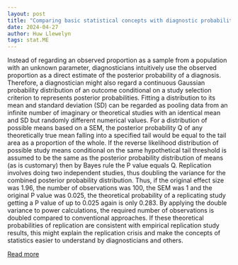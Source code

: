 ```yaml
---
layout: post
title: "Comparing basic statistical concepts with diagnostic probabilities based on directly observed proportions to help understand the replication crisis"
date: 2024-04-27
author: Huw Llewelyn
tags: stat.ME
---
```


Instead of regarding an observed proportion as a sample from a population with an unknown parameter, diagnosticians intuitively use the observed proportion as a direct estimate of the posterior probability of a diagnosis. Therefore, a diagnostician might also regard a continuous Gaussian probability distribution of an outcome conditional on a study selection criterion to represents posterior probabilities. Fitting a distribution to its mean and standard deviation (SD) can be regarded as pooling data from an infinite number of imaginary or theoretical studies with an identical mean and SD but randomly different numerical values. For a distribution of possible means based on a SEM, the posterior probability Q of any theoretically true mean falling into a specified tail would be equal to the tail area as a proportion of the whole. If the reverse likelihood distribution of possible study means conditional on the same hypothetical tail threshold is assumed to be the same as the posterior probability distribution of means (as is customary) then by Bayes rule the P value equals Q. Replication involves doing two independent studies, thus doubling the variance for the combined posterior probability distribution. Thus, if the original effect size was 1.96, the number of observations was 100, the SEM was 1 and the original P value was 0.025, the theoretical probability of a replicating study getting a P value of up to 0.025 again is only 0.283. By applying the double variance to power calculations, the required number of observations is doubled compared to conventional approaches. If these theoretical probabilities of replication are consistent with empirical replication study results, this might explain the replication crisis and make the concepts of statistics easier to understand by diagnosticians and others.

[Read more](https://arxiv.org/abs/2403.16906)